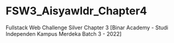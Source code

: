 # FSW3_Aisyawldr_Chapter4
Fullstack Web Challenge Silver Chapter 3 [Binar Academy - Studi Independen Kampus Merdeka Batch 3 - 2022]

